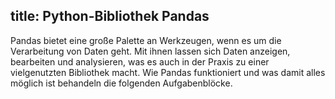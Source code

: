 title: Python-Bibliothek Pandas
---
Pandas bietet eine große Palette an Werkzeugen, 
wenn es um die Verarbeitung von Daten geht. 
Mit ihnen lassen sich Daten anzeigen, bearbeiten und analysieren, 
was es auch in der Praxis zu einer vielgenutzten Bibliothek macht.
Wie Pandas funktioniert und was damit alles möglich ist behandeln die folgenden Aufgabenblöcke.